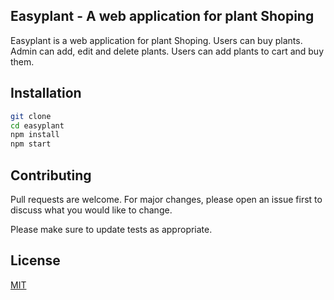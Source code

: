 ## Easyplant - A web application for plant Shoping

Easyplant is a web application for plant Shoping. Users can buy plants. Admin can add, edit and delete plants.
Users can add plants to cart and buy them.

## Installation

```bash
git clone
cd easyplant
npm install
npm start
```

## Contributing

Pull requests are welcome. For major changes, please open an issue first to discuss what you would like to change.

Please make sure to update tests as appropriate.

## License

[MIT](https://choosealicense.com/licenses/mit/)
